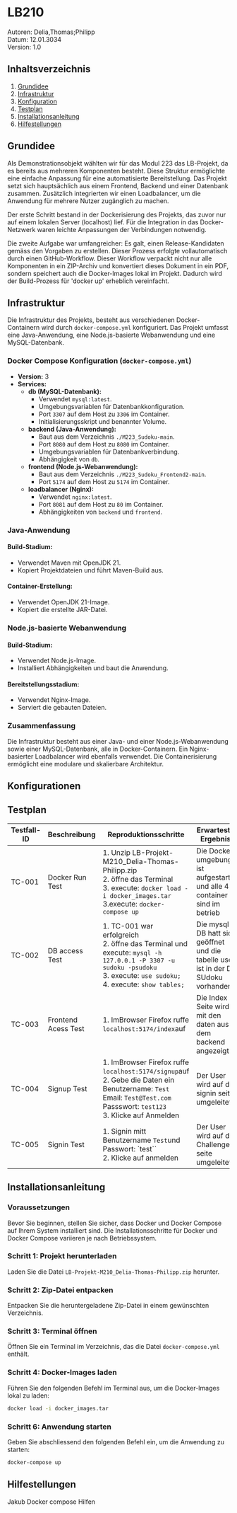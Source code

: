 # LB210

Autoren: Delia,Thomas;Philipp  
Datum: 12.01.3034   
Version: 1.0   

## Inhaltsverzeichnis

1. [Grundidee](#Grundidee)
2. [Infrastruktur](#Infrastruktur)
3. [Konfiguration](#Konfiguration)
4. [Testplan](#Testplan)
5. [Installationsanleitung](#Installationsanleitung)
6. [Hilfestellungen](#hilfestellungen)


## Grundidee

Als Demonstrationsobjekt wählten wir für das Modul 223 das LB-Projekt, da es bereits aus mehreren Komponenten besteht. Diese Struktur ermöglichte eine einfache Anpassung für eine automatisierte Bereitstellung. Das Projekt setzt sich hauptsächlich aus einem Frontend, Backend und einer Datenbank zusammen. Zusätzlich integrierten wir einen Loadbalancer, um die Anwendung für mehrere Nutzer zugänglich zu machen.

Der erste Schritt bestand in der Dockerisierung des Projekts, das zuvor nur auf einem lokalen Server (localhost) lief. Für die Integration in das Docker-Netzwerk waren leichte Anpassungen der Verbindungen notwendig.

Die zweite Aufgabe war umfangreicher: Es galt, einen Release-Kandidaten gemäss den Vorgaben zu erstellen. Dieser Prozess erfolgte vollautomatisch durch einen GitHub-Workflow. Dieser Workflow verpackt nicht nur alle Komponenten in ein ZIP-Archiv und konvertiert dieses Dokument in ein PDF, sondern speichert auch die Docker-Images lokal im Projekt. Dadurch wird der Build-Prozess für 'docker up' erheblich vereinfacht.


## Infrastruktur

Die Infrastruktur des Projekts, besteht aus verschiedenen Docker-Containern wird durch `docker-compose.yml` konfiguriert. Das Projekt umfasst eine Java-Anwendung, eine Node.js-basierte Webanwendung und eine MySQL-Datenbank.

### Docker Compose Konfiguration (`docker-compose.yml`)
- **Version:** 3
- **Services:**
  - **db (MySQL-Datenbank):**
    - Verwendet `mysql:latest`.
    - Umgebungsvariablen für Datenbankkonfiguration.
    - Port `3307` auf dem Host zu `3306` im Container.
    - Initialisierungsskript und benannter Volume.
  - **backend (Java-Anwendung):**
    - Baut aus dem Verzeichnis `./M223_Sudoku-main`.
    - Port `8080` auf dem Host zu `8080` im Container.
    - Umgebungsvariablen für Datenbankverbindung.
    - Abhängigkeit von `db`.
  - **frontend (Node.js-Webanwendung):**
    - Baut aus dem Verzeichnis `./M223_Sudoku_Frontend2-main`.
    - Port `5174` auf dem Host zu `5174` im Container.
  - **loadbalancer (Nginx):**
    - Verwendet `nginx:latest`.
    - Port `8081` auf dem Host zu `80` im Container.
    - Abhängigkeiten von `backend` und `frontend`.

### Java-Anwendung
#### Build-Stadium:
- Verwendet Maven mit OpenJDK 21.
- Kopiert Projektdateien und führt Maven-Build aus.

#### Container-Erstellung:
- Verwendet OpenJDK 21-Image.
- Kopiert die erstellte JAR-Datei.

### Node.js-basierte Webanwendung
#### Build-Stadium:
- Verwendet Node.js-Image.
- Installiert Abhängigkeiten und baut die Anwendung.

#### Bereitstellungsstadium:
- Verwendet Nginx-Image.
- Serviert die gebauten Dateien.

### Zusammenfassung
Die Infrastruktur besteht aus einer Java- und einer Node.js-Webanwendung sowie einer MySQL-Datenbank, alle in Docker-Containern. Ein Nginx-basierter Loadbalancer wird ebenfalls verwendet. Die Containerisierung ermöglicht eine modulare und skalierbare Architektur.

## Konfigurationen

## Testplan

| Testfall-ID | Beschreibung                     | Reproduktionsschritte                               | Erwartestes Ergebniss               | Resultat | Status   |
|--------------|---------------------------------|---------------------------------------------------|--------------------------------|---------------|----------|
| TC-001       | Docker Run Test     | 1. Unzip LB-Projekt-M210_Delia-Thomas-Philipp.zip<br>2. öffne das Terminal<br>3. execute: `docker load -i docker_images.tar` <br>3.execute: `docker-compose up`| Die Docker umgebung ist aufgestarted und alle 4 container sind im betrieb | Die Docker umgebung ist aufgestarted und alle 4 container sind im betrieb| Bestanden   |
| TC-002       | DB access Test          | 1. TC-001 war erfolgreich<br>2. öffne das Terminal und execute: `mysql -h 127.0.0.1 -P 3307 -u sudoku -psudoku`<br>3. execute: `use sudoku;`<br>4. execute: `show tables;` | Die mysql DB hatt sich geöffnet und die tabelle user ist in der DB SUdoku vorhanden| Die mysql DB hatt sich geöffnet und die tabelle user ist in der DB SUdoku vorhanden | Bestanden  |
| TC-003       | Frontend Acess Test   | 1. ImBrowser Firefox ruffe `localhost:5174/index`auf | Die Index Seite wird mit den daten aus dem backend angezeigt | Die seite ist nicht verfügbar | Nicht Bestanden  |
| TC-004       | Signup Test       | 1. ImBrowser Firefox ruffe `localhost:5174/signup`auf<br>2. Gebe die Daten ein Benutzername: `Test` Email: `Test@Test.com` Passswort: `test123`<br>3. Klicke auf Anmelden | Der User wird auf die signin seite umgeleitet| Die seite ist nicht verfügbar | Passed   |
| TC-005       | Signin Test         | 1. Signin mitt Benutzername `Test`und Passwort: `test`` <br>2. Klicke auf anmelden | Der User wird auf die Challenges seite umgeleitet | Die seite ist nicht verfügbar | Nicht Bestanden |

## Installationsanleitung

### Voraussetzungen
Bevor Sie beginnen, stellen Sie sicher, dass Docker und Docker Compose auf Ihrem System installiert sind. Die Installationsschritte für Docker und Docker Compose variieren je nach Betriebssystem.

### Schritt 1: Projekt herunterladen
Laden Sie die Datei `LB-Projekt-M210_Delia-Thomas-Philipp.zip` herunter.

### Schritt 2: Zip-Datei entpacken
Entpacken Sie die heruntergeladene Zip-Datei in einem gewünschten Verzeichnis.

### Schritt 3: Terminal öffnen
Öffnen Sie ein Terminal im Verzeichnis, das die Datei `docker-compose.yml` enthält.

### Schritt 4: Docker-Images laden
Führen Sie den folgenden Befehl im Terminal aus, um die Docker-Images lokal zu laden:

```bash
docker load -i docker_images.tar
```

### Schritt 6: Anwendung starten
Geben Sie abschliessend den folgenden Befehl ein, um die Anwendung zu starten:

```bash
docker-compose up
```



## Hilfestellungen

Jakub Docker compose Hilfen



